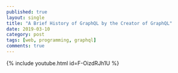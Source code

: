 ```yaml
---
published: true
layout: single
title: "A Brief History of GraphQL by the Creator of GraphQL"
date: 2019-03-10
category: post
tags: [web, programming, graphql]
comments: true
---
```

{% include youtube.html id=F-OizdRJh1U %}
